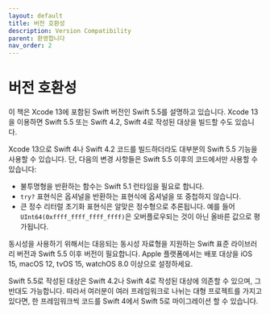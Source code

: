 ```yaml
---
layout: default
title: 버전 호환성
description: Version Compatibility
parent: 환영합니다
nav_order: 2
---
```


# 버전 호환성

이 책은 Xcode 13에 포함된 Swift 버전인 Swift 5.5를 설명하고 있습니다. Xcode 13을 이용하면 Swift 5.5 또는 Swift 4.2, Swift 4로 작성된 대상을 빌드할 수도 있습니다.

Xcode 13으로 Swift 4나 Swift 4.2 코드를 빌드하더라도 대부분의 Swift 5.5 기능을 사용할 수 있습니다. 단, 다음의 변경 사항들은 Swift 5.5 이후의 코드에서만 사용할 수 있습니다:

* 불투명형을 반환하는 함수는 Swift 5.1 런타임을 필요로 합니다.
* `try?` 표현식은 옵셔널을 반환하는 표현식에 옵셔널을 또 중첩하지 않습니다.
* 큰 정수 리터럴 초기화 표현식은 알맞은 정수형으로 추론됩니다. 예를 들어 `UInt64(0xffff_ffff_ffff_ffff)`은 오버플로우되는 것이 아닌 올바른 값으로 평가됩니다.

동시성을 사용하기 위해서는 대응되는 동시성 자료형을 지원하는 Swift 표준 라이브러리 버전과 Swift 5.5 이후 버전이 필요합니다. Apple 플랫폼에서는 배포 대상을 iOS 15, macOS 12, tvOS 15, watchOS 8.0 이상으로 설정하세요.

Swift 5.5로 작성된 대상은 Swift 4.2나 Swift 4로 작성된 대상에 의존할 수 있으며, 그 반대도 가능합니다. 따라서 여러분이 여러 프레임워크로 나뉘는 대형 프로젝트를 가지고 있다면, 한 프레임워크씩 코드를 Swift 4에서 Swift 5로 마이그레이션 할 수 있습니다.

